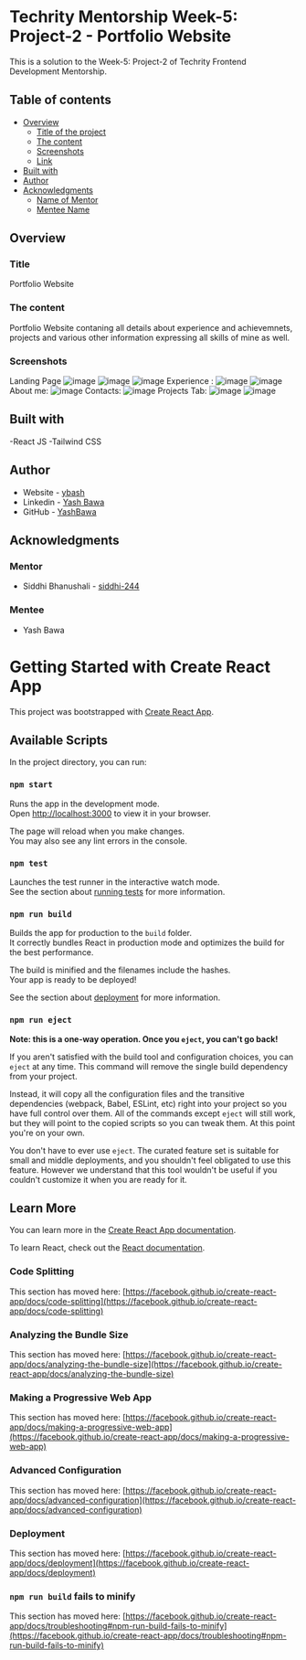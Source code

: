 # Techrity Mentorship Week-5: Project-2 - Portfolio Website

This is a solution to the Week-5: Project-2 of Techrity Frontend Development Mentorship. 

## Table of contents

- [Overview](#overview)
  - [Title of the project](#title)
  - [The content](#the-content)
  - [Screenshots](#screenshots)
  - [Link](#link)
- [Built with](#built-with)
- [Author](#author)
- [Acknowledgments](#acknowledgments)
   - [Name of Mentor](#mentor)
   - [Mentee Name](#mentee)

## Overview

### Title
Portfolio Website

### The content

Portfolio Website contaning all details about experience and achievemnets, projects and various other information expressing all skills of mine as well.

### Screenshots
Landing Page
 ![image](https://user-images.githubusercontent.com/90853282/194778216-471a7a0c-3b9e-4271-b5a4-f86153f9e49d.png)
 ![image](https://user-images.githubusercontent.com/90853282/194778224-c0cb7119-874a-4075-ac0f-159dffe29bda.png)
![image](https://user-images.githubusercontent.com/90853282/194778234-0fc2b53a-6ddc-441d-88f2-b22c9375ca3a.png)
Experience :
![image](https://user-images.githubusercontent.com/90853282/194778284-fddf0cbc-cf6e-4d3a-b520-dbba55d12b14.png)
![image](https://user-images.githubusercontent.com/90853282/194778295-328d6fca-1f3f-4d1c-a096-8009c76a9770.png)
About me:
![image](https://user-images.githubusercontent.com/90853282/194778307-8b0af3f3-4cba-410e-9d37-3c68a6b0985c.png)
Contacts:
![image](https://user-images.githubusercontent.com/90853282/194778334-d807fc89-49a0-4298-9873-68173e06ba48.png)
Projects Tab:
![image](https://user-images.githubusercontent.com/90853282/194778248-0ef1b84a-8894-43f5-a150-4c9879163de1.png)
![image](https://user-images.githubusercontent.com/90853282/194778259-6a6b904f-fd0c-49d5-a4eb-a00e34c97838.png)


## Built with

-React JS
-Tailwind CSS


## Author

- Website - [ybash](http://ybash-portfolio-website.netlify.app/)
- Linkedin - [Yash Bawa](https://www.linkedin.com/in/yash-bawa-45362121b/)
- GitHub - [YashBawa](https://github.com/YashBawa)

## Acknowledgments

### Mentor
- Siddhi Bhanushali - [siddhi-244](https://github.com/siddhi-244)

### Mentee
- Yash Bawa



# Getting Started with Create React App

This project was bootstrapped with [Create React App](https://github.com/facebook/create-react-app).

## Available Scripts

In the project directory, you can run:

### `npm start`

Runs the app in the development mode.\
Open [http://localhost:3000](http://localhost:3000) to view it in your browser.

The page will reload when you make changes.\
You may also see any lint errors in the console.

### `npm test`

Launches the test runner in the interactive watch mode.\
See the section about [running tests](https://facebook.github.io/create-react-app/docs/running-tests) for more information.

### `npm run build`

Builds the app for production to the `build` folder.\
It correctly bundles React in production mode and optimizes the build for the best performance.

The build is minified and the filenames include the hashes.\
Your app is ready to be deployed!

See the section about [deployment](https://facebook.github.io/create-react-app/docs/deployment) for more information.

### `npm run eject`

**Note: this is a one-way operation. Once you `eject`, you can't go back!**

If you aren't satisfied with the build tool and configuration choices, you can `eject` at any time. This command will remove the single build dependency from your project.

Instead, it will copy all the configuration files and the transitive dependencies (webpack, Babel, ESLint, etc) right into your project so you have full control over them. All of the commands except `eject` will still work, but they will point to the copied scripts so you can tweak them. At this point you're on your own.

You don't have to ever use `eject`. The curated feature set is suitable for small and middle deployments, and you shouldn't feel obligated to use this feature. However we understand that this tool wouldn't be useful if you couldn't customize it when you are ready for it.

## Learn More

You can learn more in the [Create React App documentation](https://facebook.github.io/create-react-app/docs/getting-started).

To learn React, check out the [React documentation](https://reactjs.org/).

### Code Splitting

This section has moved here: [https://facebook.github.io/create-react-app/docs/code-splitting](https://facebook.github.io/create-react-app/docs/code-splitting)

### Analyzing the Bundle Size

This section has moved here: [https://facebook.github.io/create-react-app/docs/analyzing-the-bundle-size](https://facebook.github.io/create-react-app/docs/analyzing-the-bundle-size)

### Making a Progressive Web App

This section has moved here: [https://facebook.github.io/create-react-app/docs/making-a-progressive-web-app](https://facebook.github.io/create-react-app/docs/making-a-progressive-web-app)

### Advanced Configuration

This section has moved here: [https://facebook.github.io/create-react-app/docs/advanced-configuration](https://facebook.github.io/create-react-app/docs/advanced-configuration)

### Deployment

This section has moved here: [https://facebook.github.io/create-react-app/docs/deployment](https://facebook.github.io/create-react-app/docs/deployment)

### `npm run build` fails to minify

This section has moved here: [https://facebook.github.io/create-react-app/docs/troubleshooting#npm-run-build-fails-to-minify](https://facebook.github.io/create-react-app/docs/troubleshooting#npm-run-build-fails-to-minify)
